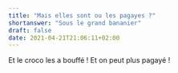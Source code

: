 ```yaml
---
title: "Mais elles sont ou les pagayes ?"
shortanswer: "Sous le grand bananier"
draft: false
date: 2021-04-21T21:06:11+02:00
---
```


Et le croco les a bouffé !
Et on peut plus pagayé !